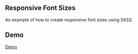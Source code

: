 ## Responsive Font Sizes

An example of how to create responsive font sizes using SASS.

## Demo

[Demo](http://fierce-secretary.surge.sh/views/basic-responsive-font-sizes.html)
